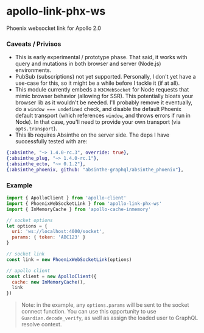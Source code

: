 # apollo-link-phx-ws
Phoenix websocket link for Apollo 2.0

### Caveats / Privisos

* This is early experimental / prototype phase.  That said, it works with query and mutations in both browser and server (Node.js) environments.
* PubSub (subscriptions) not yet supported.  Personally, I don't yet have a use-case for this, so it might be a while before I tackle it (if at all).
* This module currently embeds a `W3CWebSocket` for Node requests that mimic browser behavior (allowing for SSR).  This potentially bloats your browser lib as it wouldn't be needed.  I'll probably remove it eventually, do a `window === undefined` check, and disable the default Phoenix default transport (which references `window`, and throws errors if run in Node).  In that case, you'll need to provide your own transport (via `opts.transport`).
* This lib requires Absinthe on the server side.  The deps I have successfully tested with are:

```elixir
{:absinthe, "~> 1.4.0-rc.3", override: true},
{:absinthe_plug, "~> 1.4.0-rc.1"},
{:absinthe_ecto, "~> 0.1.2"},
{:absinthe_phoenix, github: "absinthe-graphql/absinthe_phoenix"},
```

### Example

```javascript
import { ApolloClient } from 'apollo-client'
import { PhoenixWebSocketLink } from 'apollo-link-phx-ws'
import { InMemoryCache } from 'apollo-cache-inmemory'

// socket options
let options = {
  uri: 'ws://localhost:4000/socket',
  params: { token: 'ABC123' }
}

// socket link
const link = new PhoenixWebSocketLink(options)

// apollo client
const client = new ApolloClient({
  cache: new InMemoryCache(),
  link
})
```

> Note: in the example, any `options.params` will be sent to the socket connect function.  You can use this opportunity to use `Guardian.decode_verify`, as well as assign the loaded user to GraphQL resolve context.